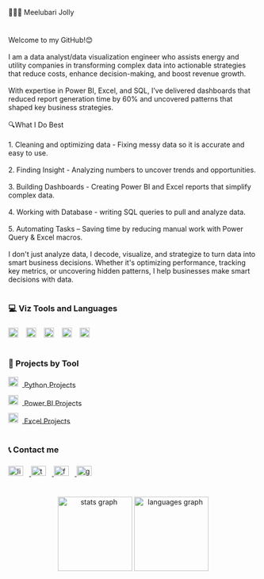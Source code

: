 <p align="left">👨🏿‍💻 Meelubari Jolly</p>

#

<p align="left">Welcome to my GitHub!😊<br><br>I am a data analyst/data visualization engineer who assists energy and utility companies in transforming complex data into actionable strategies that reduce costs, enhance decision-making, and boost revenue growth.<br><br>With expertise in Power BI, Excel, and SQL, I’ve delivered dashboards that reduced report generation time by 60% and uncovered patterns that shaped key business strategies.
  <br><br>🔍What I Do Best<br><br>
  1. Cleaning and optimizing data - Fixing messy data so it is accurate and easy to use. <br><br>2. Finding Insight - Analyzing numbers to uncover trends and opportunities.<br><br>3. Building Dashboards - Creating Power BI and Excel reports that simplify complex data. <br><br>4. Working with Database - writing SQL queries to pull and analyze data.<br><br> 5. Automating Tasks – Saving time by reducing manual work with Power Query & Excel macros.<br><br> I don't just analyze data, I decode, visualize, and strategize to turn data into smart business decisions. Whether it's optimizing performance, tracking key metrics, or uncovering hidden patterns, I help businesses make smart decisions with data.</p>

#

<div align="left">
  <h3>💻 Viz Tools and Languages</h3>
  
###

<div align="left">
  <img src="https://github.com/user-attachments/assets/2a69e0be-21d7-42c7-a683-f0a2f73974f0" height="20" alt="Excel_logo" style="padding-right: 12px;" />
  <img src="https://github.com/user-attachments/assets/e55466ed-5bb0-4e88-9d2b-0a02ba68f6be" height="20" alt="Power BI_logo" style="padding-right: 12px;" />
  <img src="https://cdn.jsdelivr.net/gh/devicons/devicon/icons/python/python-original.svg" height="20" alt="python_logo" style="padding-right: 12px;" />
  <img src="https://cdn.jsdelivr.net/gh/devicons/devicon/icons/postgresql/postgresql-original.svg" height="20" alt="postgresql_logo" style="padding-right: 12px;" />
  <img src="https://cdn.jsdelivr.net/gh/devicons/devicon/icons/sqlite/sqlite-original.svg" height="20" alt="sqlite_logo" style="padding-right: 12px;" />
</div>

#

<div align="left">
  <h3>🔧 Projects by Tool</h3>

  <!-- Python -->
  <div style="margin-bottom: 12px;">
    <a href="https://github.com/Meelubari?tab=repositories&q=topic:python" target="_blank" title="View Python Projects">
      <img src="https://cdn.jsdelivr.net/gh/devicons/devicon/icons/python/python-original.svg" height="20" alt="Python Logo" style="padding-right: 8px;" />
      <span style="vertical-align: middle; font-size: 14px;">Python Projects</span>
    </a>
  </div>

  <!-- Power BI -->
  <div style="margin-bottom: 12px;">
    <a href="https://github.com/Meelubari?tab=repositories&q=topic:power-bi" target="_blank" title="View Power BI Projects">
      <img src="https://github.com/user-attachments/assets/e55466ed-5bb0-4e88-9d2b-0a02ba68f6be" height="20" alt="Power BI Logo" style="padding-right: 8px;" />
      <span style="vertical-align: middle; font-size: 14px;">Power BI Projects</span>
    </a>
  </div>

  <!-- Excel -->
  <div>
    <a href="https://github.com/Meelubari?tab=repositories&q=topic:excel" target="_blank" title="View Excel Projects">
      <img src="https://github.com/user-attachments/assets/2a69e0be-21d7-42c7-a683-f0a2f73974f0" height="20" alt="Excel Logo" style="padding-right: 8px;" />
      <span style="vertical-align: middle; font-size: 14px;">Excel Projects</span>
    </a>
  </div>
</div>


#

<div align="left">
  <h3>📞 Contact me</h3>
<p align="left"></p>

###

<div align="left">
  <a href="https://www.linkedin.com/in/meelubari-jolly-a31a371b4" target="_blank">
    <img src="https://raw.githubusercontent.com/maurodesouza/profile-readme-generator/master/src/assets/icons/social/linkedin/default.svg" width="30" height="20" alt="linkedin logo" style="padding-right: 12px;" />
  </a>
  <a href="https://x.com/scarmeels" target="_blank">
    <img src="https://raw.githubusercontent.com/maurodesouza/profile-readme-generator/master/src/assets/icons/social/twitter/default.svg" width="30" height="20" alt="twitter logo" style="padding-right: 12px;" />
  </a>
  <a href="https://web.facebook.com/jpirated" target="_blank">
    <img src="https://raw.githubusercontent.com/maurodesouza/profile-readme-generator/master/src/assets/icons/social/facebook/default.svg" width="30" height="20" alt="facebook logo" style="padding-right: 12px;" />
  </a>
  <a href="mailto:jollymeelubari@gmail.com" target="_blank">
    <img src="https://raw.githubusercontent.com/maurodesouza/profile-readme-generator/master/src/assets/icons/social/gmail/default.svg" width="30" height="20" alt="gmail logo" style="padding-right: 12px;" />
  </a>
</div>

###

#

<div align="center">
  <img src="https://github-readme-stats.vercel.app/api?username=meelubari&hide_title=false&hide_rank=false&show_icons=true&include_all_commits=true&count_private=true&disable_animations=false&theme=dracula&locale=en&hide_border=false&order=1" height="150" alt="stats graph"  />
  <img src="https://github-readme-stats.vercel.app/api/top-langs?username=meelubari&locale=en&hide_title=false&layout=compact&card_width=320&langs_count=5&theme=dracula&hide_border=false&order=2" height="150" alt="languages graph"  />
</div>

###

#
